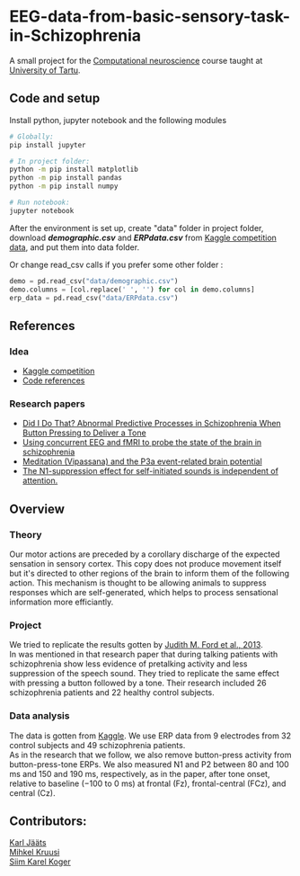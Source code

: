 # EEG-data-from-basic-sensory-task-in-Schizophrenia

A small project for the [Computational neuroscience](https://courses.cs.ut.ee/2018/neuro/fall) course taught at [University of Tartu](https://www.ut.ee/en).

## Code and setup

Install python, jupyter notebook and the following modules

```bash
# Globally:
pip install jupyter

# In project folder:
python -m pip install matplotlib
python -m pip install pandas
python -m pip install numpy

# Run notebook:
jupyter notebook
```

After the environment is set up, create "data" folder in project folder, download ***demographic.csv*** and ***ERPdata.csv*** from [Kaggle competition data](https://www.kaggle.com/broach/button-tone-sz), and put them into data folder.

Or change read_csv calls if you prefer some other folder :   
```python
demo = pd.read_csv("data/demographic.csv")
demo.columns = [col.replace(' ', '') for col in demo.columns]
erp_data = pd.read_csv("data/ERPdata.csv")
```

## References

### Idea

- [Kaggle competition](https://www.kaggle.com/broach/button-tone-sz/home)  
- [Code references](https://www.kaggle.com/broach/replicating-did-i-do-that-paper-analyses-with-r)   
### Research papers
- [Did I Do That? Abnormal Predictive Processes in Schizophrenia When Button Pressing to Deliver a Tone](https://www.ncbi.nlm.nih.gov/pmc/articles/PMC4059422/) 
- [Using concurrent EEG and fMRI to probe the state of the brain in schizophrenia](https://www.ncbi.nlm.nih.gov/pmc/articles/PMC5008052/)  
- [Meditation (Vipassana) and the P3a event-related brain potential](https://www.ncbi.nlm.nih.gov/pubmed/18845193)  
- [The N1-suppression effect for self-initiated sounds is independent of attention.](https://www.ncbi.nlm.nih.gov/pubmed/23281832)    

## Overview

### Theory
Our motor actions are preceded by a corollary discharge of the expected sensation in sensory cortex. This copy does not produce movement itself but it's directed to other regions of the brain to inform them of the following action. This mechanism is thought to be allowing animals to suppress responses which are self-generated, which helps to process sensational information more efficiantly.

### Project    
We tried to replicate the results gotten by [Judith M. Ford et al., 2013](https://www.ncbi.nlm.nih.gov/pmc/articles/PMC4059422/).   
In was mentioned in that research paper that during talking patients with schizophrenia show less evidence of pretalking activity and less suppression of the speech sound. They tried to replicate the same effect with pressing a button followed by a tone. Their research included 26 schizophrenia patients and 22 healthy control subjects.   

### Data analysis
The data is gotten from [Kaggle](https://www.kaggle.com/broach/button-tone-sz). We use ERP data from 9 electrodes from 32 control subjects and 49 schizophrenia patients.   
As in the research that we follow, we also remove button-press activity from button-press-tone ERPs. We also measured N1 and P2 between 80 and 100 ms and 150 and 190 ms, respectively, as in the paper, after tone onset, relative to baseline (−100 to 0 ms) at frontal (Fz), frontal-central (FCz), and central (Cz).


## Contributors:

[Karl Jääts](https://github.com/karljaats)  
[Mihkel Kruusi](https://github.com/mihkelkruusi)  
[Siim Karel Koger](https://github.com/siimkkoger)  